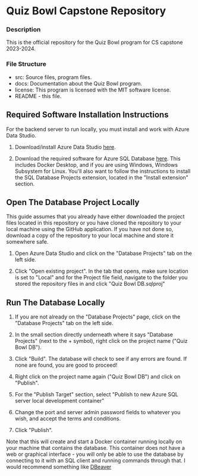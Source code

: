 # Quiz Bowl Capstone Repository
### Description
This is the official repository for the Quiz Bowl program for CS capstone 2023-2024.

### File Structure
- src: Source files, program files.
- docs: Documentation about the Quiz Bowl program.
- license: This program is licensed with the MIT software license.
- README - this file.

## Required Software Installation Instructions
For the backend server to run locally, you must install and work with Azure Data Studio.

1. Download/install Azure Data Studio [here](https://learn.microsoft.com/en-us/azure-data-studio/download-azure-data-studio). 

2. Download the required software for Azure SQL Database [here](https://learn.microsoft.com/en-us/azure/azure-sql/database/local-dev-experience-set-up-dev-environment). This includes Docker Desktop, and if you are using Windows, Windows Subsystem for Linux. You'll also want to follow the instructions to install the SQL Database Projects extension, located in the "Install extension" section.

## Open The Database Project Locally
This guide assumes that you already have either downloaded the project files located in this repository or you have cloned the repository to your local machine using the GitHub application. If you have not done so, download a copy of the repository to your local machine and store it somewhere safe.

1. Open Azure Data Studio and click on the "Database Projects" tab on the left side.

2. Click "Open existing project". In the tab that opens, make sure location is set to "Local" and for the Project file field, navigate to the folder you stored the repository files in and click "Quiz Bowl DB.sqlproj"

## Run The Database Locally
1. If you are not already on the "Database Projects" page, click on the "Database Projects" tab on the left side.

2. In the small section directly underneath where it says "Database Projects" (next to the + symbol), right click on the project name ("Quiz Bowl DB").

3. Click "Build". The database will check to see if any errors are found. If none are found, you are good to proceed!

4. Right click on the project name again ("Quiz Bowl DB") and click on "Publish".

5. For the "Publish Target" section, select "Publish to new Azure SQL server local development container"

6. Change the port and server admin password fields to whatever you wish, and accept the terms and conditions.

7. Click "Publish".

Note that this will create and start a Docker container running locally on your machine that contains the database. This container does not have a web or graphical interface - you will only be able to use the database by connecting to it with an SQL client and running commands through that. I would recommend something like [DBeaver](https://dbeaver.io/)
